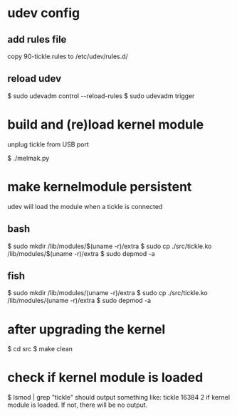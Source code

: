 # udev config

## add rules file

copy 90-tickle.rules to /etc/udev/rules.d/

## reload udev

$ sudo udevadm control --reload-rules 
$ sudo udevadm trigger


# build and (re)load kernel module

unplug tickle from USB port

$ ./melmak.py


# make kernelmodule persistent

udev will load the module when a tickle is connected

## bash
$ sudo mkdir /lib/modules/$(uname -r)/extra
$ sudo cp ./src/tickle.ko /lib/modules/$(uname -r)/extra
$ sudo depmod -a

## fish
$ sudo mkdir /lib/modules/(uname -r)/extra
$ sudo cp ./src/tickle.ko /lib/modules/(uname -r)/extra
$ sudo depmod -a


# after upgrading the kernel

$ cd src
$ make clean

# check if kernel module is loaded

$ lsmod | grep "tickle"
should output something like:
tickle                 16384  2
if kernel module is loaded. If not, there will be no output. 
